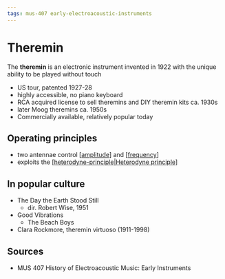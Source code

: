 ```yaml
---
tags: mus-407 early-electroacoustic-instruments
---
```


# Theremin

The **theremin** is an electronic instrument invented in 1922 with the unique ability to be played without touch

- US tour, patented 1927-28
- highly accessible, no piano keyboard
- RCA acquired license to sell theremins and DIY theremin kits ca. 1930s
- later Moog theremins ca. 1950s
- Commercially available, relatively popular today

## Operating principles

- two antennae control [[amplitude]] and [[frequency]]
- exploits the [[heterodyne-principle|Heterodyne principle]]

## In popular culture

- The Day the Earth Stood Still
  - dir. Robert Wise, 1951
- Good Vibrations
  - The Beach Boys
- Clara Rockmore, theremin virtuoso (1911-1998)

## Sources

- MUS 407 History of Electroacoustic Music: Early Instruments

[//begin]: # "Autogenerated link references for markdown compatibility"
[amplitude]: amplitude "Amplitude"
[frequency]: frequency "Frequency"
[heterodyne-principle|Heterodyne principle]: heterodyne-principle "Heterodyne principle"
[//end]: # "Autogenerated link references"
